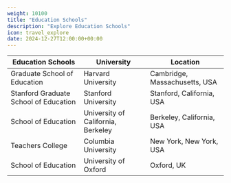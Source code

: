 ```yaml
---
weight: 10100
title: "Education Schools"
description: "Explore Education Schools"
icon: travel_explore
date: 2024-12-27T12:00:00+00:00
---
```


| Education Schools                                | University                                    | Location                           |
|--------------------------------------------------|-----------------------------------------------|------------------------------------|
| Graduate School of Education                     | Harvard University                            | Cambridge, Massachusetts, USA      |
| Stanford Graduate School of Education            | Stanford University                           | Stanford, California, USA          |
| School of Education                              | University of California, Berkeley            | Berkeley, California, USA          |
| Teachers College                                 | Columbia University                           | New York, New York, USA            |
| School of Education                              | University of Oxford                          | Oxford, UK                         |
